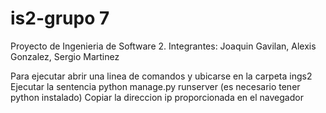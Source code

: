 # is2-grupo 7
Proyecto de Ingenieria de Software 2.
Integrantes:
  Joaquin Gavilan, Alexis Gonzalez, Sergio Martinez

Para ejecutar abrir una linea de comandos y ubicarse en la carpeta ings2
Ejecutar la sentencia python manage.py runserver (es necesario tener python instalado)
Copiar la direccion ip proporcionada en el navegador
